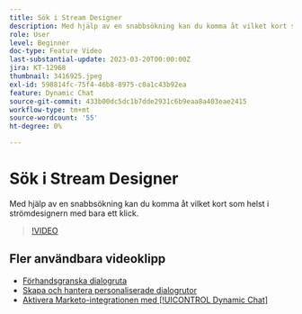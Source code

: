 ```yaml
---
title: Sök i Stream Designer
description: Med hjälp av en snabbsökning kan du komma åt vilket kort som helst i strömdesignern med bara ett klick.
role: User
level: Beginner
doc-type: Feature Video
last-substantial-update: 2023-03-20T00:00:00Z
jira: KT-12968
thumbnail: 3416925.jpeg
exl-id: 598814fc-75f4-46b8-8975-c0a1c43b92ea
feature: Dynamic Chat
source-git-commit: 433b00dc5dc1b7dde2931c6b9eaa8a403eae2415
workflow-type: tm+mt
source-wordcount: '55'
ht-degree: 0%

---
```


# Sök i Stream Designer

Med hjälp av en snabbsökning kan du komma åt vilket kort som helst i strömdesignern med bara ett klick.

>[!VIDEO](https://video.tv.adobe.com/v/3416925/?quality=12&learn=on)

## Fler användbara videoklipp

* [Förhandsgranska dialogruta](dialogue-preview.md)
* [Skapa och hantera personaliserade dialogrutor](dialogue-management.md)
* [Aktivera Marketo-integrationen med [!UICONTROL Dynamic Chat]](marketo-integration.md)
